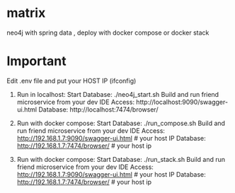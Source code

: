 # matrix
neo4j with spring data , deploy with docker compose or docker stack

# Important

Edit .env file and put your HOST IP (ifconfig)

1. Run in localhost:
Start Database: ./neo4j_start.sh
Build and run friend microservice from your dev IDE
Access: http://localhost:9090/swagger-ui.html
Database: http://localhost:7474/browser/

2. Run with docker compose:
Start Database: ./run_compose.sh
Build and run friend microservice from your dev IDE
Access: http://192.168.1.7:9090/swagger-ui.html # your host IP
Database: http://192.168.1.7:7474/browser/ # your host ip

2. Run with docker compose:
Start Database: ./run_stack.sh
Build and run friend microservice from your dev IDE
Access: http://192.168.1.7:9090/swagger-ui.html # your host IP
Database: http://192.168.1.7:7474/browser/ # your host ip

